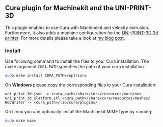 ## Cura plugin for Machinekit and the UNI-PRINT-3D
This plugin enables to use Cura with Machinekit and velocity
extrusion. Furthermore, it also adds a machine configuration for the
[UNI-PRINT-3D 3d printer](https://github.com/thecooltool/UNI-PRINT-3D).
For more details please take a look at [my blog post](http://machinekoder.com/?p=9).

### Install
Use following command to install the files to your Cura installation.
The make argument `CURA_PATH` specifies the path of your cura installation.

``` bash
sudo make install CURA_PATH=/opt/cura
```

On **Windows** please copy the corresponding files to your Cura
installation:

```
uni_print_3d.json -> <cura_path>/share/cura/resources/machines
uni_print_3d_platform.stl <cura_path>/share/cura/resources/meshes/
NGCWriter -> <cura_path>/lib/cura/plugins/
```

On Linux you can optionally install the Machinekit MIME type by running:

``` bash
sudo make mime
```
